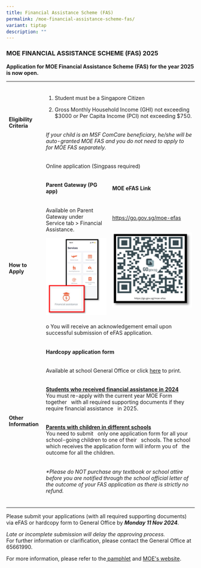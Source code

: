 ```yaml
---
title: Financial Assistance Scheme (FAS)
permalink: /moe-financial-assistance-scheme-fas/
variant: tiptap
description: ""
---
```

<h3><strong>MOE FINANCIAL ASSISTANCE SCHEME (FAS) 2025</strong></h3>
<p><strong>Application for MOE Financial Assistance Scheme (FAS) for the year 2025 is now open.</strong>
</p>
<table style="minWidth: 75px">
<colgroup>
<col>
<col>
<col>
</colgroup>
<tbody>
<tr>
<td rowspan="1" colspan="1">
<p></p>
</td>
<td rowspan="1" colspan="1">
<p></p>
</td>
<td rowspan="1" colspan="1">
<p></p>
</td>
</tr>
<tr>
<td rowspan="2" colspan="1">
<p><strong>Eligibility Criteria</strong>
</p>
</td>
<td rowspan="1" colspan="2">
<ol data-tight="true" class="tight">
<li>
<p>Student must be a Singapore Citizen</p>
</li>
<li>
<p>Gross Monthly Household Income (GHI) not exceeding $3000 or Per Capita
Income (PCI) not exceeding $750.</p>
</li>
</ol>
</td>
</tr>
<tr>
<td rowspan="1" colspan="2">
<p><em>If your child is an MSF ComCare beneficiary, he/she will be auto-granted MOE FAS and you do not need to apply to for MOE FAS separately.</em>
</p>
</td>
</tr>
<tr>
<td rowspan="7" colspan="1">
<p><strong>How to Apply</strong>
</p>
</td>
<td rowspan="1" colspan="2">
<p>Online application (Singpass required)</p>
</td>
</tr>
<tr>
<td rowspan="1" colspan="1">
<p><strong>Parent Gateway (PG app)</strong>
</p>
</td>
<td rowspan="1" colspan="1">
<p><strong>MOE eFAS Link</strong>
</p>
</td>
</tr>
<tr>
<td rowspan="1" colspan="1">
<p>Available on Parent Gateway under
<br>Service tab &gt; Financial Assistance.
<br>
</p>
<div class="isomer-image-wrapper">
<img style="width: 100%;" height="auto" width="100" src="/images/Admin%20Matters/EFAS_202PG.png">
</div>
</td>
<td rowspan="1" colspan="1">
<p><a href="https://go.gov.sg/moe-efas" rel="noopener noreferrer" target="_blank"><u>https://go.gov.sg/moe-efas</u></a><u><br><br></u>
</p>
<div class="isomer-image-wrapper">
<img style="width: 100%;" height="200" width="200" src="/images/Admin%20Matters/EFAS_202g5.png">
</div>
</td>
</tr>
<tr>
<td rowspan="1" colspan="2">
<p>o You will receive an acknowledgement email upon successful submission
of eFAS application.</p>
</td>
</tr>
<tr>
<td rowspan="1" colspan="2">
<p><strong>Hardcopy application form</strong>
</p>
</td>
</tr>
<tr>
<td rowspan="2" colspan="2">
<p>Available at school General Office or click <a href="/files/Admin Matters/MOE_FAS_Application_Form_2025_BVSS.pdf" rel="noopener noreferrer nofollow" target="_blank">here</a> to
print.</p>
</td>
</tr>
<tr></tr>
<tr>
<td rowspan="2" colspan="1">
<p><strong>Other Information</strong>
</p>
</td>
<td rowspan="1" colspan="2">
<p><strong><u>Students who received financial assistance in 2024</u></strong>
<br>You must re-apply with the current year MOE Form together&nbsp;&nbsp;&nbsp;with
all required supporting documents if they require financial assistance&nbsp;&nbsp;&nbsp;in
2025.</p>
</td>
</tr>
<tr>
<td rowspan="1" colspan="2">
<p><strong><u>Parents with children in different schools</u></strong>
<br>You need to submit&nbsp;&nbsp;&nbsp;only one application form for all
your school-going children to one of their&nbsp;&nbsp;&nbsp;schools. The
school which receives the application form will inform you of&nbsp;&nbsp;&nbsp;the
outcome for all the children.</p>
</td>
</tr>
<tr>
<td rowspan="1" colspan="1">
<p></p>
</td>
<td rowspan="1" colspan="2">
<p><em>*Please do NOT purchase any textbook or school attire before you are notified through the school official letter of the outcome of your FAS application as there is strictly no refund.</em>
</p>
</td>
</tr>
<tr>
<td rowspan="1" colspan="1">
<p></p>
</td>
<td rowspan="1" colspan="1">
<p></p>
</td>
<td rowspan="1" colspan="1">
<p></p>
</td>
</tr>
</tbody>
</table>
<p>Please submit your applications (with all required supporting documents)
via eFAS or hardcopy form to General Office by <strong><em>Monday 11 Nov 2024</em></strong>.</p>
<p><em>Late or incomplete submission will delay the approving process.</em>
<br>For further information or clarification, please contact the General Office
at 65661990.</p>
<p></p>
<p>For more information, please refer to the<a href="/files/Admin Matters/Document_4a_MOE_FAS_pamphlet__EL_.pdf" rel="noopener noreferrer nofollow" target="_blank"> pamphlet</a> and
<a href="https://www.moe.gov.sg/financial-matters/financial-assistance" rel="noopener nofollow" target="_blank">MOE's website</a>.</p>